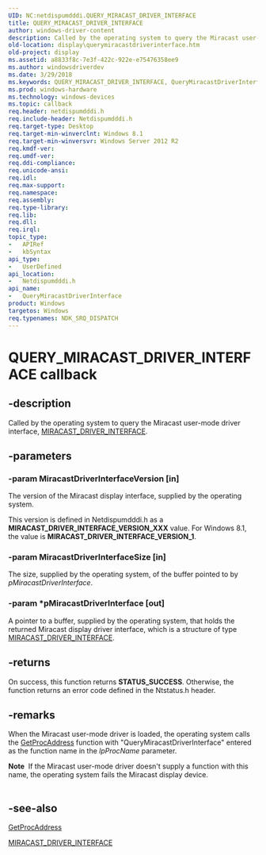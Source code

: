 ```yaml
---
UID: NC:netdispumdddi.QUERY_MIRACAST_DRIVER_INTERFACE
title: QUERY_MIRACAST_DRIVER_INTERFACE
author: windows-driver-content
description: Called by the operating system to query the Miracast user-mode driver interface, MIRACAST_DRIVER_INTERFACE.
old-location: display\querymiracastdriverinterface.htm
old-project: display
ms.assetid: a8833f8c-7e3f-422c-922e-e75476358ee9
ms.author: windowsdriverdev
ms.date: 3/29/2018
ms.keywords: QUERY_MIRACAST_DRIVER_INTERFACE, QueryMiracastDriverInterface, QueryMiracastDriverInterface callback function [Display Devices], display.query_miracast_driver_interface, display.querymiracastdriverinterface, netdispumdddi/QueryMiracastDriverInterface
ms.prod: windows-hardware
ms.technology: windows-devices
ms.topic: callback
req.header: netdispumdddi.h
req.include-header: Netdispumdddi.h
req.target-type: Desktop
req.target-min-winverclnt: Windows 8.1
req.target-min-winversvr: Windows Server 2012 R2
req.kmdf-ver: 
req.umdf-ver: 
req.ddi-compliance: 
req.unicode-ansi: 
req.idl: 
req.max-support: 
req.namespace: 
req.assembly: 
req.type-library: 
req.lib: 
req.dll: 
req.irql: 
topic_type:
-	APIRef
-	kbSyntax
api_type:
-	UserDefined
api_location:
-	Netdispumdddi.h
api_name:
-	QueryMiracastDriverInterface
product: Windows
targetos: Windows
req.typenames: NDK_SRQ_DISPATCH
---
```


# QUERY_MIRACAST_DRIVER_INTERFACE callback


## -description


Called by the operating system to query the Miracast user-mode driver interface, <a href="https://msdn.microsoft.com/library/windows/hardware/dn265476">MIRACAST_DRIVER_INTERFACE</a>.


## -parameters




### -param MiracastDriverInterfaceVersion [in]

The version of the Miracast display interface, supplied by the operating system. 

This version is defined in Netdispumdddi.h as a <b>MIRACAST_DRIVER_INTERFACE_VERSION_XXX</b> value. For Windows 8.1, the value is <b>MIRACAST_DRIVER_INTERFACE_VERSION_1</b>.


### -param MiracastDriverInterfaceSize [in]

The size, supplied by the operating system, of the buffer pointed to by <i>pMiracastDriverInterface</i>.


### -param *pMiracastDriverInterface [out]

A pointer to a buffer, supplied by the operating system, that holds the returned Miracast display driver interface, which is a structure of type <a href="https://msdn.microsoft.com/library/windows/hardware/dn265476">MIRACAST_DRIVER_INTERFACE</a>.


## -returns



On success, this function returns <b>STATUS_SUCCESS</b>. Otherwise, the function returns an error code defined in the Ntstatus.h header.




## -remarks



When the Miracast user-mode driver is loaded, the operating system calls the <a href="https://msdn.microsoft.com/a0d7fc09-f888-4f46-a571-d3719a627597">GetProcAddress</a> function with "QueryMiracastDriverInterface" entered as the function name in the <i>lpProcName</i> parameter.

<div class="alert"><b>Note</b>  If the Miracast user-mode driver doesn't supply a function with this name, the operating system fails the Miracast display device.</div>
<div> </div>



## -see-also




<a href="https://msdn.microsoft.com/a0d7fc09-f888-4f46-a571-d3719a627597">GetProcAddress</a>



<a href="https://msdn.microsoft.com/library/windows/hardware/dn265476">MIRACAST_DRIVER_INTERFACE</a>
 

 

